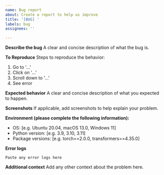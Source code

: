 ```yaml
---
name: Bug report
about: Create a report to help us improve
title: '[BUG] '
labels: bug
assignees: ''

---
```


**Describe the bug**
A clear and concise description of what the bug is.

**To Reproduce**
Steps to reproduce the behavior:
1. Go to '...'
2. Click on '...'
3. Scroll down to '...'
4. See error

**Expected behavior**
A clear and concise description of what you expected to happen.

**Screenshots**
If applicable, add screenshots to help explain your problem.

**Environment (please complete the following information):**
 - OS: [e.g. Ubuntu 20.04, macOS 13.0, Windows 11]
 - Python version: [e.g. 3.9, 3.10, 3.11]
 - Package versions: [e.g. torch==2.0.0, transformers==4.35.0]

**Error logs**
```
Paste any error logs here
```

**Additional context**
Add any other context about the problem here.

